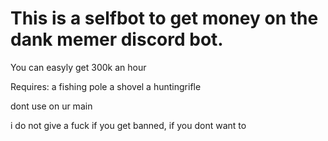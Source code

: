 <h1>This is a selfbot to get money on the dank memer discord bot.</h1>

You can easyly get 300k an hour

Requires:
a fishing pole
a shovel
a huntingrifle



dont use on ur main


i do not give a fuck if you get banned, if you dont want to
